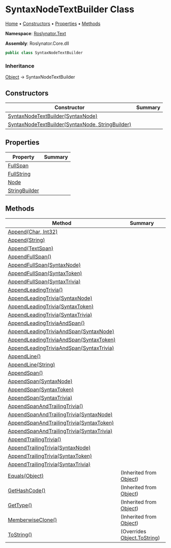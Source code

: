 # SyntaxNodeTextBuilder Class

[Home](../../../README.md) &#x2022; [Constructors](#constructors) &#x2022; [Properties](#properties) &#x2022; [Methods](#methods)

**Namespace**: [Roslynator.Text](../README.md)

**Assembly**: Roslynator\.Core\.dll

```csharp
public class SyntaxNodeTextBuilder
```

### Inheritance

[Object](https://docs.microsoft.com/en-us/dotnet/api/system.object) &#x2192; SyntaxNodeTextBuilder

## Constructors

| Constructor | Summary |
| ----------- | ------- |
| [SyntaxNodeTextBuilder(SyntaxNode)](-ctor/README.md#Roslynator_Text_SyntaxNodeTextBuilder__ctor_Microsoft_CodeAnalysis_SyntaxNode_) | |
| [SyntaxNodeTextBuilder(SyntaxNode, StringBuilder)](-ctor/README.md#Roslynator_Text_SyntaxNodeTextBuilder__ctor_Microsoft_CodeAnalysis_SyntaxNode_System_Text_StringBuilder_) | |

## Properties

| Property | Summary |
| -------- | ------- |
| [FullSpan](FullSpan/README.md) | |
| [FullString](FullString/README.md) | |
| [Node](Node/README.md) | |
| [StringBuilder](StringBuilder/README.md) | |

## Methods

| Method | Summary |
| ------ | ------- |
| [Append(Char, Int32)](Append/README.md#Roslynator_Text_SyntaxNodeTextBuilder_Append_System_Char_System_Int32_) | |
| [Append(String)](Append/README.md#Roslynator_Text_SyntaxNodeTextBuilder_Append_System_String_) | |
| [Append(TextSpan)](Append/README.md#Roslynator_Text_SyntaxNodeTextBuilder_Append_Microsoft_CodeAnalysis_Text_TextSpan_) | |
| [AppendFullSpan()](AppendFullSpan/README.md#Roslynator_Text_SyntaxNodeTextBuilder_AppendFullSpan) | |
| [AppendFullSpan(SyntaxNode)](AppendFullSpan/README.md#Roslynator_Text_SyntaxNodeTextBuilder_AppendFullSpan_Microsoft_CodeAnalysis_SyntaxNode_) | |
| [AppendFullSpan(SyntaxToken)](AppendFullSpan/README.md#Roslynator_Text_SyntaxNodeTextBuilder_AppendFullSpan_Microsoft_CodeAnalysis_SyntaxToken_) | |
| [AppendFullSpan(SyntaxTrivia)](AppendFullSpan/README.md#Roslynator_Text_SyntaxNodeTextBuilder_AppendFullSpan_Microsoft_CodeAnalysis_SyntaxTrivia_) | |
| [AppendLeadingTrivia()](AppendLeadingTrivia/README.md#Roslynator_Text_SyntaxNodeTextBuilder_AppendLeadingTrivia) | |
| [AppendLeadingTrivia(SyntaxNode)](AppendLeadingTrivia/README.md#Roslynator_Text_SyntaxNodeTextBuilder_AppendLeadingTrivia_Microsoft_CodeAnalysis_SyntaxNode_) | |
| [AppendLeadingTrivia(SyntaxToken)](AppendLeadingTrivia/README.md#Roslynator_Text_SyntaxNodeTextBuilder_AppendLeadingTrivia_Microsoft_CodeAnalysis_SyntaxToken_) | |
| [AppendLeadingTrivia(SyntaxTrivia)](AppendLeadingTrivia/README.md#Roslynator_Text_SyntaxNodeTextBuilder_AppendLeadingTrivia_Microsoft_CodeAnalysis_SyntaxTrivia_) | |
| [AppendLeadingTriviaAndSpan()](AppendLeadingTriviaAndSpan/README.md#Roslynator_Text_SyntaxNodeTextBuilder_AppendLeadingTriviaAndSpan) | |
| [AppendLeadingTriviaAndSpan(SyntaxNode)](AppendLeadingTriviaAndSpan/README.md#Roslynator_Text_SyntaxNodeTextBuilder_AppendLeadingTriviaAndSpan_Microsoft_CodeAnalysis_SyntaxNode_) | |
| [AppendLeadingTriviaAndSpan(SyntaxToken)](AppendLeadingTriviaAndSpan/README.md#Roslynator_Text_SyntaxNodeTextBuilder_AppendLeadingTriviaAndSpan_Microsoft_CodeAnalysis_SyntaxToken_) | |
| [AppendLeadingTriviaAndSpan(SyntaxTrivia)](AppendLeadingTriviaAndSpan/README.md#Roslynator_Text_SyntaxNodeTextBuilder_AppendLeadingTriviaAndSpan_Microsoft_CodeAnalysis_SyntaxTrivia_) | |
| [AppendLine()](AppendLine/README.md#Roslynator_Text_SyntaxNodeTextBuilder_AppendLine) | |
| [AppendLine(String)](AppendLine/README.md#Roslynator_Text_SyntaxNodeTextBuilder_AppendLine_System_String_) | |
| [AppendSpan()](AppendSpan/README.md#Roslynator_Text_SyntaxNodeTextBuilder_AppendSpan) | |
| [AppendSpan(SyntaxNode)](AppendSpan/README.md#Roslynator_Text_SyntaxNodeTextBuilder_AppendSpan_Microsoft_CodeAnalysis_SyntaxNode_) | |
| [AppendSpan(SyntaxToken)](AppendSpan/README.md#Roslynator_Text_SyntaxNodeTextBuilder_AppendSpan_Microsoft_CodeAnalysis_SyntaxToken_) | |
| [AppendSpan(SyntaxTrivia)](AppendSpan/README.md#Roslynator_Text_SyntaxNodeTextBuilder_AppendSpan_Microsoft_CodeAnalysis_SyntaxTrivia_) | |
| [AppendSpanAndTrailingTrivia()](AppendSpanAndTrailingTrivia/README.md#Roslynator_Text_SyntaxNodeTextBuilder_AppendSpanAndTrailingTrivia) | |
| [AppendSpanAndTrailingTrivia(SyntaxNode)](AppendSpanAndTrailingTrivia/README.md#Roslynator_Text_SyntaxNodeTextBuilder_AppendSpanAndTrailingTrivia_Microsoft_CodeAnalysis_SyntaxNode_) | |
| [AppendSpanAndTrailingTrivia(SyntaxToken)](AppendSpanAndTrailingTrivia/README.md#Roslynator_Text_SyntaxNodeTextBuilder_AppendSpanAndTrailingTrivia_Microsoft_CodeAnalysis_SyntaxToken_) | |
| [AppendSpanAndTrailingTrivia(SyntaxTrivia)](AppendSpanAndTrailingTrivia/README.md#Roslynator_Text_SyntaxNodeTextBuilder_AppendSpanAndTrailingTrivia_Microsoft_CodeAnalysis_SyntaxTrivia_) | |
| [AppendTrailingTrivia()](AppendTrailingTrivia/README.md#Roslynator_Text_SyntaxNodeTextBuilder_AppendTrailingTrivia) | |
| [AppendTrailingTrivia(SyntaxNode)](AppendTrailingTrivia/README.md#Roslynator_Text_SyntaxNodeTextBuilder_AppendTrailingTrivia_Microsoft_CodeAnalysis_SyntaxNode_) | |
| [AppendTrailingTrivia(SyntaxToken)](AppendTrailingTrivia/README.md#Roslynator_Text_SyntaxNodeTextBuilder_AppendTrailingTrivia_Microsoft_CodeAnalysis_SyntaxToken_) | |
| [AppendTrailingTrivia(SyntaxTrivia)](AppendTrailingTrivia/README.md#Roslynator_Text_SyntaxNodeTextBuilder_AppendTrailingTrivia_Microsoft_CodeAnalysis_SyntaxTrivia_) | |
| [Equals(Object)](https://docs.microsoft.com/en-us/dotnet/api/system.object.equals) |  \(Inherited from [Object](https://docs.microsoft.com/en-us/dotnet/api/system.object)\) |
| [GetHashCode()](https://docs.microsoft.com/en-us/dotnet/api/system.object.gethashcode) |  \(Inherited from [Object](https://docs.microsoft.com/en-us/dotnet/api/system.object)\) |
| [GetType()](https://docs.microsoft.com/en-us/dotnet/api/system.object.gettype) |  \(Inherited from [Object](https://docs.microsoft.com/en-us/dotnet/api/system.object)\) |
| [MemberwiseClone()](https://docs.microsoft.com/en-us/dotnet/api/system.object.memberwiseclone) |  \(Inherited from [Object](https://docs.microsoft.com/en-us/dotnet/api/system.object)\) |
| [ToString()](ToString/README.md) |  \(Overrides [Object.ToString](https://docs.microsoft.com/en-us/dotnet/api/system.object.tostring)\) |

